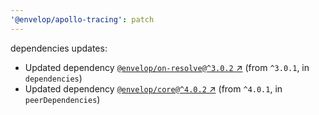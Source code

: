 ```yaml
---
'@envelop/apollo-tracing': patch
---
```


dependencies updates:

- Updated dependency
  [`@envelop/on-resolve@^3.0.2` ↗︎](https://www.npmjs.com/package/@envelop/on-resolve/v/3.0.2) (from
  `^3.0.1`, in `dependencies`)
- Updated dependency
  [`@envelop/core@^4.0.2` ↗︎](https://www.npmjs.com/package/@envelop/core/v/4.0.2) (from `^4.0.1`,
  in `peerDependencies`)
